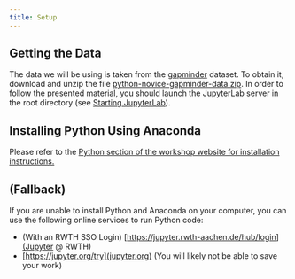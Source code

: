 ```yaml
---
title: Setup
---
```


## Getting the Data

The data we will be using is taken from the [gapminder] dataset.
To obtain it, download and unzip the file
[python-novice-gapminder-data.zip](files/python-novice-gapminder-data.zip).
In order to follow the presented material, you should launch the JupyterLab
server in the root directory (see [Starting JupyterLab](episodes/01-run-quit.md#starting-jupyterlab)).

## Installing Python Using Anaconda

Please refer to the [Python section of the workshop website for installation instructions.](https://carpentries.github.io/workshop-template/install_instructions/#python)



[gapminder]: https://en.wikipedia.org/wiki/Gapminder_Foundation

## (Fallback)

If you are unable to install Python and Anaconda on your computer, you can use the
following online services to run Python code:

- (With an RWTH SSO Login) [https://jupyter.rwth-aachen.de/hub/login](Jupyter @ RWTH)
- [https://jupyter.org/try](jupyter.org) (You will likely not be able to save your work)
